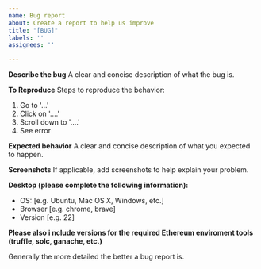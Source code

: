```yaml
---
name: Bug report
about: Create a report to help us improve
title: "[BUG]"
labels: ''
assignees: ''

---
```


**Describe the bug**
A clear and concise description of what the bug is.

**To Reproduce**
Steps to reproduce the behavior:
1. Go to '...'
2. Click on '....'
3. Scroll down to '....'
4. See error

**Expected behavior**
A clear and concise description of what you expected to happen.

**Screenshots**
If applicable, add screenshots to help explain your problem.

**Desktop (please complete the following information):**
 - OS: [e.g. Ubuntu, Mac OS X, Windows, etc.]
 - Browser [e.g. chrome, brave]
 - Version [e.g. 22]

**Please also i nclude versions for the required Ethereum enviroment tools (truffle, solc, ganache, etc.)**

Generally the more detailed the better a bug report is.
